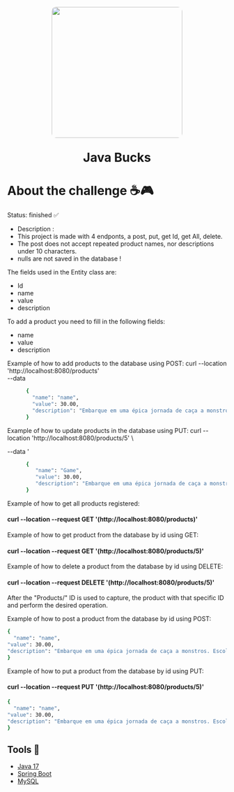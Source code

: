   <h1 align="center">
    <img src = "https://github.com/theuslinor/SpringBoot_Challenge02_JavaBucks/assets/128644651/38212ca4-1ad3-4240-84ad-975ac706bd64" style="margin-top: 10px; height: 300px; width: 300px; border-radius: 10px" ">
		<p>Java Bucks</p>
	</h1> 
 <h1>About the challenge ☕🎮</h1>

Status: finished ✅
>
+ Description :
+ This project is made with 4 endponts, a post, put, get Id, get All, delete.
+ The post does not accept repeated product names, nor descriptions under 10 characters.
+ nulls are not saved in the database !
>

The fields used in the Entity class are:
+ Id
+ name
+ value
+ description
>
To add a product you need to fill in the following fields:
+ name
+ value
+ description
>
Example of how to add products to the database using POST:
curl --location 'http://localhost:8080/products' \
--data
```bash
      {
        "name": "name",
        "value": 30.00,
        "description": "Embarque em uma épica jornada de caça a monstros. Escolhas impactam o destino neste RPG imersivo."
      }
   ```
>
Example of how to update products in the database using PUT:
curl --location 'http://localhost:8080/products/5' \
>
--data '
```bash
      {
         "name": "Game",
         "value": 30.00,
         "description": "Embarque em uma épica jornada de caça a monstros. Escolhas impactam o destino neste RPG imersivo."
      }
```  

>
Example of how to get all products registered:
>
#### curl --location --request GET '(http://localhost:8080/products)' 

Example of how to get product from the database by id using GET:
#### curl --location --request GET '(http://localhost:8080/products/5)'
>
Example of how to delete a product from the database by id using DELETE:
#### curl --location --request DELETE '(http://localhost:8080/products/5)'

After the "Products/" ID is used to capture, the product with that specific ID and perform the desired operation.

Example of how to post a product from the database by id using POST:
  ```bash
{
	"name": "name",
  "value": 30.00,
  "description": "Embarque em uma épica jornada de caça a monstros. Escolhas impactam o destino neste RPG imersivo."
}
  ```

Example of how to put a product from the database by id using PUT:
#### curl --location --request PUT '(http://localhost:8080/products/5)'
  ```bash
{
	"name": "name",
  "value": 30.00,
  "description": "Embarque em uma épica jornada de caça a monstros. Escolhas impactam o destino neste RPG imersivo."
}
  ```


 ## Tools 🔨
 - [Java 17](https://www.oracle.com/java/technologies/javase/jdk17-archive-downloads.html)
 - [Spring Boot](https://start.spring.io/)
 - [MySQL](https://www.mysql.com/downloads/)
